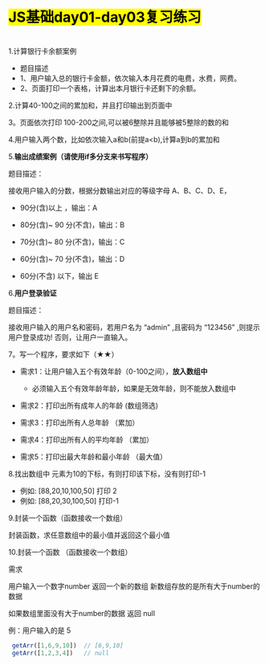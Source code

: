 # **<mark>JS基础day01-day03复习练习</mark>**

# 

1.计算银行卡余额案例

* 题目描述
* 1、用户输入总的银行卡金额，依次输入本月花费的电费，水费，网费。
* 2、页面打印一个表格，计算出本月银行卡还剩下的余额。
  
  

2.计算40-100之间的累加和，并且打印输出到页面中





3。页面依次打印 100-200之间,可以被6整除并且能够被5整除的数的和



4.用户输入两个数，比如依次输入a和b(前提a<b),计算a到b的累加和



5.**输出成绩案例（请使用if多分支来书写程序）**

题目描述：

接收用户输入的分数，根据分数输出对应的等级字母 A、B、C、D、E，

* 90分(含)以上 ，输出：A

* 80分(含)~ 90 分(不含)，输出：B

* 70分(含)~ 80 分(不含)，输出：C

* 60分(含)~ 70 分(不含)，输出：D

* 60分(不含) 以下，输出 E
  
  

6.**用户登录验证**

题目描述：

接收用户输入的用户名和密码，若用户名为 “admin” ,且密码为 “123456” ,则提示用户登录成功! 否则，让用户一直输入。



7。写一个程序，要求如下（★★）

* 需求1：让用户输入五个有效年龄（0-100之间），**放入数组中**
  
  * 必须输入五个有效年龄年龄，如果是无效年龄，则不能放入数组中

* 需求2：打印出所有成年人的年龄 (数组筛选)

* 需求3：打印出所有人总年龄 （累加）

* 需求4：打印出所有人的平均年龄 （累加）

* 需求5：打印出最大年龄和最小年龄 （最大值）
  
  

8.找出数组中 元素为10的下标，有则打印该下标，没有则打印-1

* 例如: [88,20,10,100,50] 打印 2
* 例如: [88,20,30,100,50] 打印-1
  
  

9.封装一个函数（函数接收一个数组）

 封装函数，求任意数组中的最小值并返回这个最小值



10.封装一个函数  （函数接收一个数组）

需求 

   用户输入一个数字number   返回一个新的数组  新数组存放的是所有大于number的数据

   如果数组里面没有大于number的数据 返回 null

例：用户输入的是 5

```javascript
 getArr([1,6,9,10])  // [6,9,10]
 getArr([1,2,3,4])   // null
```
